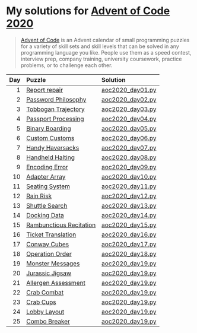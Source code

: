 # My solutions for [Advent of Code 2020](https://adventofcode.com/2020)

> [Advent of Code](https://adventofcode.com/2020/about) is an Advent calendar of small
> programming puzzles for a variety of skill sets and skill levels that can be solved in
> any programming language you like. People use them as a speed contest, interview prep,
> company training, university coursework, practice problems, or to challenge each other.

| Day | Puzzle                                                          | Solution                             |
| --: | :-------------------------------------------------------------- | :----------------------------------- |
|   1 | [Report repair](https://adventofcode.com/2020/day/1)            | [aoc2020_day01.py](aoc2020_day01.py) |
|   2 | [Password Philosophy](https://adventofcode.com/2020/day/2)      | [aoc2020_day02.py](aoc2020_day02.py) |
|   3 | [Tobbogan Trajectory](https://adventofcode.com/2020/day/3)      | [aoc2020_day03.py](aoc2020_day03.py) |
|   4 | [Passport Processing](https://adventofcode.com/2020/day/4)      | [aoc2020_day04.py](aoc2020_day04.py) |
|   5 | [Binary Boarding](https://adventofcode.com/2020/day/5)          | [aoc2020_day05.py](aoc2020_day05.py) |
|   6 | [Custom Customs](https://adventofcode.com/2020/day/6)           | [aoc2020_day06.py](aoc2020_day06.py) |
|   7 | [Handy Haversacks](https://adventofcode.com/2020/day/7)         | [aoc2020_day07.py](aoc2020_day07.py) |
|   8 | [Handheld Halting](https://adventofcode.com/2020/day/8)         | [aoc2020_day08.py](aoc2020_day08.py) |
|   9 | [Encoding Error](https://adventofcode.com/2020/day/9)           | [aoc2020_day09.py](aoc2020_day09.py) |
|  10 | [Adapter Array](https://adventofcode.com/2020/day/10)           | [aoc2020_day10.py](aoc2020_day10.py) |
|  11 | [Seating System](https://adventofcode.com/2020/day/11)          | [aoc2020_day11.py](aoc2020_day11.py) |
|  12 | [Rain Risk](https://adventofcode.com/2020/day/12)               | [aoc2020_day12.py](aoc2020_day12.py) |
|  13 | [Shuttle Search](https://adventofcode.com/2020/day/13)          | [aoc2020_day13.py](aoc2020_day13.py) |
|  14 | [Docking Data](https://adventofcode.com/2020/day/14)            | [aoc2020_day14.py](aoc2020_day14.py) |
|  15 | [Rambunctious Recitation](https://adventofcode.com/2020/day/15) | [aoc2020_day15.py](aoc2020_day15.py) |
|  16 | [Ticket Translation](https://adventofcode.com/2020/day/16)      | [aoc2020_day16.py](aoc2020_day16.py) |
|  17 | [Conway Cubes](https://adventofcode.com/2020/day/17)            | [aoc2020_day17.py](aoc2020_day17.py) |
|  18 | [Operation Order](https://adventofcode.com/2020/day/18)         | [aoc2020_day18.py](aoc2020_day18.py) |
|  19 | [Monster Messages](https://adventofcode.com/2020/day/19)        | [aoc2020_day19.py](aoc2020_day19.py) |
|  20 | [Jurassic Jigsaw](https://adventofcode.com/2020/day/20)         | [aoc2020_day19.py](aoc2020_day20.py) |
|  21 | [Allergen Assessment](https://adventofcode.com/2020/day/21)     | [aoc2020_day19.py](aoc2020_day21.py) |
|  22 | [Crab Combat](https://adventofcode.com/2020/day/22)             | [aoc2020_day19.py](aoc2020_day22.py) |
|  23 | [Crab Cups](https://adventofcode.com/2020/day/23)               | [aoc2020_day19.py](aoc2020_day23.py) |
|  24 | [Lobby Layout](https://adventofcode.com/2020/day/24)            | [aoc2020_day19.py](aoc2020_day24.py) |
|  25 | [Combo Breaker](https://adventofcode.com/2020/day/25)           | [aoc2020_day19.py](aoc2020_day25.py) |
